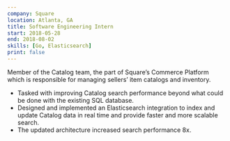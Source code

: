 ```yaml
---
company: Square
location: Atlanta, GA
title: Software Engineering Intern
start: 2018-05-28
end: 2018-08-02
skills: [Go, Elasticsearch]
print: false
---
```


Member of the Catalog team, the part of Square’s Commerce Platform which is responsible for managing sellers’ item catalogs and inventory.

- Tasked with improving Catalog search performance beyond what could be done with the existing SQL database.
- Designed and implemented an Elasticsearch integration to index and update Catalog data in real time and provide faster and more scalable search.
- The updated architecture increased search performance 8x.
